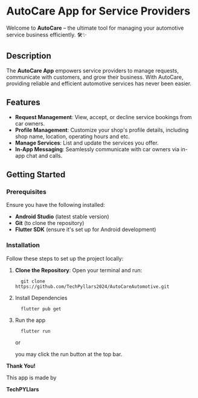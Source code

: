 # AutoCare App for Service Providers

Welcome to **AutoCare** – the ultimate tool for managing your automotive service business efficiently. 🛠️✨

## Description

The **AutoCare App** empowers service providers to manage requests, communicate with customers, and grow their business. With AutoCare, providing reliable and efficient automotive services has never been easier.

## Features

- **Request Management**: View, accept, or decline service bookings from car owners.
- **Profile Management**: Customize your shop's profile details, including shop name, location, operating hours and etc.
- **Manage Services**: List and update the services you offer.
- **In-App Messaging**: Seamlessly communicate with car owners via in-app chat and calls.


## Getting Started

### Prerequisites

Ensure you have the following installed:
- **Android Studio** (latest stable version)
- **Git** (to clone the repository)
- **Flutter SDK** (ensure it's set up for Android development)

### Installation

Follow these steps to set up the project locally:

1. **Clone the Repository**:
   Open your terminal and run:
   ```
     git clone https://github.com/TechPyllars2024/AutoCareAutomotive.git
   ```

2. Install Dependencies
   ```
     flutter pub get
   ```

3. Run the app
   ```
     flutter run
   ```
   or

   you may click the run button at the top bar.

**Thank You!**

This app is made by

**TechPYLlars**